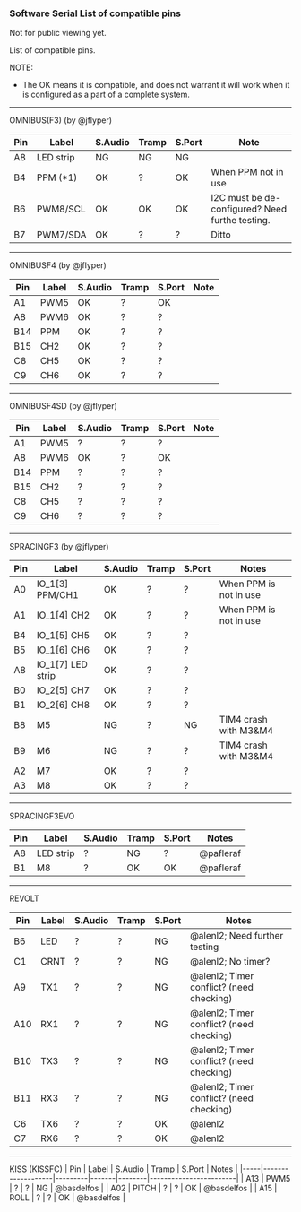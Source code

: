 ### Software Serial List of compatible pins

Not for public viewing yet.

List of compatible pins.

NOTE:
- The OK means it is compatible, and does not warrant it will work when it is configured as a part of a complete system.

---
OMNIBUS(F3) (by @jflyper)

| Pin | Label     | S.Audio | Tramp | S.Port | Note                    |
|-----|-----------|---------|-------|--------|-------------------------|
| A8  | LED strip | NG      | NG    | NG     |                         |
| B4  | PPM (*1)  | OK      | ?     | OK     | When PPM not in use     |
| B6  | PWM8/SCL  | OK      | OK    | OK     | I2C must be de-configured? Need furthe testing. |
| B7  | PWM7/SDA  | OK      | ?     | ?      | Ditto                        |

---
OMNIBUSF4 (by @jflyper)

| Pin | Label     | S.Audio | Tramp | S.Port | Note |
|-----|-----------|---------|-------|--------|------|
| A1  | PWM5      | OK      | ?     | OK     |      |
| A8  | PWM6      | OK      | ?     | ?      |      |
| B14 | PPM       | OK      | ?     | ?      |      |
| B15 | CH2       | OK      | ?     | ?      |      |
| C8  | CH5       | OK      | ?     | ?      |      |
| C9  | CH6       | OK      | ?     | ?      |      |

---
OMNIBUSF4SD (by @jflyper)

| Pin | Label     | S.Audio | Tramp | S.Port | Note |
|-----|-----------|---------|-------|--------|------|
| A1  | PWM5      | ?       | ?     | ?      |      |
| A8  | PWM6      | OK      | ?     | OK     |      |
| B14 | PPM       | ?       | ?     | ?      |      |
| B15 | CH2       | ?       | ?     | ?      |      |
| C8  | CH5       | ?       | ?     | ?      |      |
| C9  | CH6       | ?       | ?     | ?      |      |

---
SPRACINGF3 (by @jflyper)

| Pin | Label             | S.Audio | Tramp | S.Port | Notes                  |
|-----|-------------------|---------|-------|--------|------------------------|
| A0  | IO_1[3] PPM/CH1   | OK      | ?     | ?      | When PPM is not in use |
| A1  | IO_1[4] CH2       | OK      | ?     | ?      | When PPM is not in use |
| B4  | IO_1[5] CH5       | OK      | ?     | ?      |                        |
| B5  | IO_1[6] CH6       | OK      | ?     | ?      |                        |
| A8  | IO_1[7] LED strip | OK      | ?     | ?      |                        |
| B0  | IO_2[5] CH7       | OK      | ?     | ?      |                        |
| B1  | IO_2[6] CH8       | OK      | ?     | ?      |                        |
| B8  | M5                | NG      | ?     | NG     | TIM4 crash with M3&M4  |
| B9  | M6                | NG      | ?     | ?      | TIM4 crash with M3&M4  |
| A2  | M7                | OK      | ?     | ?      |                        |
| A3  | M8                | OK      | ?     | ?      |                        |

---
SPRACINGF3EVO

| Pin | Label             | S.Audio | Tramp | S.Port | Notes                  |
|-----|-------------------|---------|-------|--------|------------------------|
| A8  | LED strip         | ?       | NG    | ?      | @pafleraf              |
| B1  | M8                | ?       | OK    | OK     | @pafleraf              |

---
REVOLT

| Pin | Label             | S.Audio | Tramp | S.Port | Notes                  |
|-----|-------------------|---------|-------|--------|------------------------|
| B6  | LED               | ?       | ?     | NG     | @alenl2; Need further testing            |
| C1  | CRNT              | ?       | ?     | NG     | @alenl2; No timer?     |
| A9  | TX1               | ?       | ?     | NG     | @alenl2; Timer conflict? (need checking) |
| A10 | RX1               | ?       | ?     | NG     | @alenl2; Timer conflict? (need checking) |
| B10 | TX3               | ?       | ?     | NG     | @alenl2; Timer conflict? (need checking) |
| B11 | RX3               | ?       | ?     | NG     | @alenl2; Timer conflict? (need checking) |
| C6  | TX6               | ?       | ?     | OK     | @alenl2                |
| C7  | RX6               | ?       | ?     | OK     | @alenl2                |

---
KISS (KISSFC)
| Pin | Label             | S.Audio | Tramp | S.Port | Notes                  |
|-----|-------------------|---------|-------|--------|------------------------|
| A13 | PWM5              | ?       | ?     | NG     | @basdelfos     |
| A02 | PITCH             | ?       | ?     | OK     | @basdelfos    |
| A15 | ROLL              | ?       | ?     | OK     | @basdelfos |